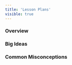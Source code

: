 ```yaml
---
title: 'Lesson Plans'
visible: true
---
```


### Overview

### Big Ideas

### Common Misconceptions
